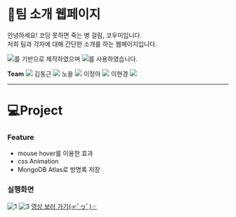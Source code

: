 # 👋팀 소개 웹페이지
안녕하세요! 코딩 못하면 죽는 병 걸림, 코우미입니다.</br>
저희 팀과 각자에 대해 간단한 소개를 하는 웹페이지입니다.

<img src="https://img.shields.io/badge/flask-FFFFFF?style=flat-square&logo=flask&logoColor=black"/>를 기반으로 제작하였으며
<img src="https://img.shields.io/badge/mongoDB-47A248?style=flat-square&logo=mongoDB&logoColor=white"/>를 사용하였습니다.

**Team** <a href="https://github.com/cmjcum"><img src="https://img.shields.io/badge/Github-000000?style=flat-square&logo=github&logoColor=white"/></a>
김동근 <a href="https://github.com/yinmsk"><img src="https://img.shields.io/badge/Github-000000?style=flat-square&logo=github&logoColor=white"/></a>
노을 <a href="https://github.com/minkkky"><img src="https://img.shields.io/badge/Github-000000?style=flat-square&logo=github&logoColor=white"/></a>
이정아 <a href="https://github.com/zeonga1102"><img src="https://img.shields.io/badge/Github-000000?style=flat-square&logo=github&logoColor=white"/></a>
이현경 <a href="https://github.com/LULULALA2"><img src="https://img.shields.io/badge/Github-000000?style=flat-square&logo=github&logoColor=white"/></a>
***
# 💻Project
### Feature
* mouse hover를 이용한 효과
* css Animation
* MongoDB Atlas로 방명록 저장
### 실행화면
![1](https://user-images.githubusercontent.com/71905164/185306403-5f063352-5681-4853-b70d-41cb7cfee7c6.png)
![3](https://user-images.githubusercontent.com/71905164/185307067-917044c0-d146-4587-8e16-5b7e4f3f6bc5.png)
<a href="https://cold-charcoal.tistory.com/38?category=551273">영상 보러 가기(☞ﾟヮﾟ)☞</a>
